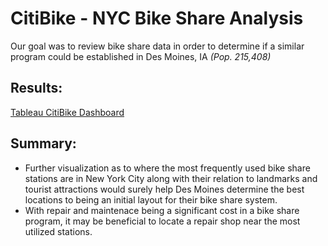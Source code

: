 # CitiBike - NYC Bike Share Analysis
Our goal was to review bike share data in order to determine if a similar program could be established in Des Moines, IA *(Pop. 215,408)*

## Results:


[Tableau CitiBike Dashboard](https://public.tableau.com/app/profile/frank.bucalo/viz/CitiBike_16573792376440/CitiBike?publish=yes)


## Summary:

- Further visualization as to where the most frequently used bike share stations are in New York City along with their relation to landmarks and tourist attractions would surely help Des Moines determine the best locations to being an initial layout for their bike share system.
- With repair and maintenace being a significant cost in a bike share program, it may be beneficial to locate a repair shop near the most utilized stations. 
